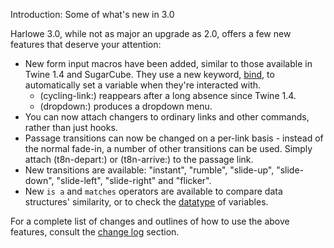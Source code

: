 Introduction: Some of what's new in 3.0

Harlowe 3.0, while not as major an upgrade as 2.0, offers a few new features that deserve your attention:

* New form input macros have been added, similar to those available in Twine 1.4 and SugarCube. They use a new keyword, <a href="#type_bind">bind</a>, to automatically set a variable when they're interacted with.
  * (cycling-link:) reappears after a long absence since Twine 1.4.
  * (dropdown:) produces a dropdown menu.
* You can now attach changers to ordinary links and other commands, rather than just hooks.
* Passage transitions can now be changed on a per-link basis - instead of the normal fade-in, a number of other transitions can be used. Simply attach (t8n-depart:) or (t8n-arrive:) to the passage link.
* New transitions are available: "instant", "rumble", "slide-up", "slide-down", "slide-left", "slide-right" and "flicker".
* New `is a` and `matches` operators are available to compare data structures' similarity, or to check the <a href="#type_datatype">datatype</a> of variables.

For a complete list of changes and outlines of how to use the above features, consult the <a href="#changes_3.0.0-changes">change log</a> section.
